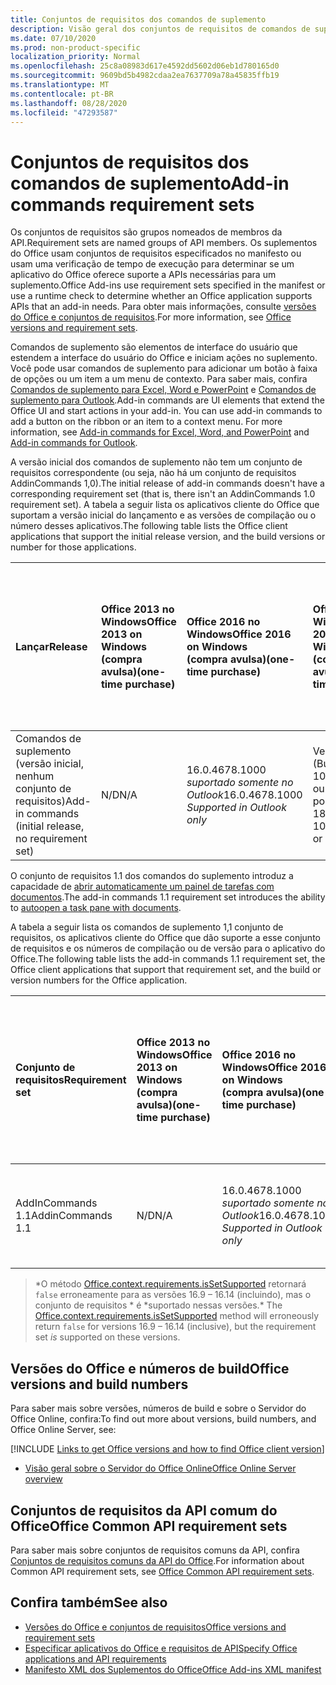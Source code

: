 ```yaml
---
title: Conjuntos de requisitos dos comandos de suplemento
description: Visão geral dos conjuntos de requisitos de comandos de suplemento do Office.
ms.date: 07/10/2020
ms.prod: non-product-specific
localization_priority: Normal
ms.openlocfilehash: 25c8a08983d617e4592dd5602d06eb1d780165d0
ms.sourcegitcommit: 9609bd5b4982cdaa2ea7637709a78a45835ffb19
ms.translationtype: MT
ms.contentlocale: pt-BR
ms.lasthandoff: 08/28/2020
ms.locfileid: "47293587"
---
```

# <a name="add-in-commands-requirement-sets"></a><span data-ttu-id="b5aa8-103">Conjuntos de requisitos dos comandos de suplemento</span><span class="sxs-lookup"><span data-stu-id="b5aa8-103">Add-in commands requirement sets</span></span>

<span data-ttu-id="b5aa8-104">Os conjuntos de requisitos são grupos nomeados de membros da API.</span><span class="sxs-lookup"><span data-stu-id="b5aa8-104">Requirement sets are named groups of API members.</span></span> <span data-ttu-id="b5aa8-105">Os suplementos do Office usam conjuntos de requisitos especificados no manifesto ou usam uma verificação de tempo de execução para determinar se um aplicativo do Office oferece suporte a APIs necessárias para um suplemento.</span><span class="sxs-lookup"><span data-stu-id="b5aa8-105">Office Add-ins use requirement sets specified in the manifest or use a runtime check to determine whether an Office application supports APIs that an add-in needs.</span></span> <span data-ttu-id="b5aa8-106">Para obter mais informações, consulte [versões do Office e conjuntos de requisitos](../../develop/office-versions-and-requirement-sets.md).</span><span class="sxs-lookup"><span data-stu-id="b5aa8-106">For more information, see [Office versions and requirement sets](../../develop/office-versions-and-requirement-sets.md).</span></span>

<span data-ttu-id="b5aa8-p102">Comandos de suplemento são elementos de interface do usuário que estendem a interface do usuário do Office e iniciam ações no suplemento. Você pode usar comandos de suplemento para adicionar um botão à faixa de opções ou um item a um menu de contexto. Para saber mais, confira [Comandos de suplemento para Excel, Word e PowerPoint](../../design/add-in-commands.md) e [Comandos de suplemento para Outlook](../../outlook/add-in-commands-for-outlook.md).</span><span class="sxs-lookup"><span data-stu-id="b5aa8-p102">Add-in commands are UI elements that extend the Office UI and start actions in your add-in. You can use add-in commands to add a button on the ribbon or an item to a context menu. For more information, see [Add-in commands for Excel, Word, and PowerPoint](../../design/add-in-commands.md) and [Add-in commands for Outlook](../../outlook/add-in-commands-for-outlook.md).</span></span>

<span data-ttu-id="b5aa8-110">A versão inicial dos comandos de suplemento não tem um conjunto de requisitos correspondente (ou seja, não há um conjunto de requisitos AddinCommands 1,0).</span><span class="sxs-lookup"><span data-stu-id="b5aa8-110">The initial release of add-in commands doesn't have a corresponding requirement set (that is, there isn't an AddinCommands 1.0 requirement set).</span></span> <span data-ttu-id="b5aa8-111">A tabela a seguir lista os aplicativos cliente do Office que suportam a versão inicial do lançamento e as versões de compilação ou o número desses aplicativos.</span><span class="sxs-lookup"><span data-stu-id="b5aa8-111">The following table lists the Office client applications that support the initial release version, and the build versions or number for those applications.</span></span>  

| <span data-ttu-id="b5aa8-112">Lançar</span><span class="sxs-lookup"><span data-stu-id="b5aa8-112">Release</span></span>   |  <span data-ttu-id="b5aa8-113">Office 2013 no Windows</span><span class="sxs-lookup"><span data-stu-id="b5aa8-113">Office 2013 on Windows</span></span><br><span data-ttu-id="b5aa8-114">(compra avulsa)</span><span class="sxs-lookup"><span data-stu-id="b5aa8-114">(one-time purchase)</span></span> | <span data-ttu-id="b5aa8-115">Office 2016 no Windows</span><span class="sxs-lookup"><span data-stu-id="b5aa8-115">Office 2016 on Windows</span></span><br><span data-ttu-id="b5aa8-116">(compra avulsa)</span><span class="sxs-lookup"><span data-stu-id="b5aa8-116">(one-time purchase)</span></span> | <span data-ttu-id="b5aa8-117">Office 2019 no Windows</span><span class="sxs-lookup"><span data-stu-id="b5aa8-117">Office 2019 on Windows</span></span><br><span data-ttu-id="b5aa8-118">(compra avulsa)</span><span class="sxs-lookup"><span data-stu-id="b5aa8-118">(one-time purchase)</span></span> | <span data-ttu-id="b5aa8-119">Office no Windows</span><span class="sxs-lookup"><span data-stu-id="b5aa8-119">Office on Windows</span></span><br><span data-ttu-id="b5aa8-120">(conectado a uma assinatura do Microsoft 365)</span><span class="sxs-lookup"><span data-stu-id="b5aa8-120">(connected to a Microsoft 365 subscription)</span></span>   |  <span data-ttu-id="b5aa8-121">Office no iPad</span><span class="sxs-lookup"><span data-stu-id="b5aa8-121">Office on iPad</span></span><br><span data-ttu-id="b5aa8-122">(conectado a uma assinatura do Microsoft 365)</span><span class="sxs-lookup"><span data-stu-id="b5aa8-122">(connected to a Microsoft 365 subscription)</span></span>  |  <span data-ttu-id="b5aa8-123">Office no Mac</span><span class="sxs-lookup"><span data-stu-id="b5aa8-123">Office on Mac</span></span><br><span data-ttu-id="b5aa8-124">(conectado a uma assinatura do Microsoft 365)</span><span class="sxs-lookup"><span data-stu-id="b5aa8-124">(connected to a Microsoft 365 subscription)</span></span>  | <span data-ttu-id="b5aa8-125">Office na Web</span><span class="sxs-lookup"><span data-stu-id="b5aa8-125">Office on the web</span></span>  |
|:-----|:-----|:-----|:-----|:-----|:-----|:-----|:-----|
| <span data-ttu-id="b5aa8-126">Comandos de suplemento (versão inicial, nenhum conjunto de requisitos)</span><span class="sxs-lookup"><span data-stu-id="b5aa8-126">Add-in commands (initial release, no requirement set)</span></span> | <span data-ttu-id="b5aa8-127">N/D</span><span class="sxs-lookup"><span data-stu-id="b5aa8-127">N/A</span></span> | <span data-ttu-id="b5aa8-128">16.0.4678.1000 *suportado somente no Outlook*</span><span class="sxs-lookup"><span data-stu-id="b5aa8-128">16.0.4678.1000 *Supported in Outlook only*</span></span> | <span data-ttu-id="b5aa8-129">Versão 1809 (Build 10827.20150) ou posterior</span><span class="sxs-lookup"><span data-stu-id="b5aa8-129">Version 1809 (Build 10827.20150) or later</span></span> |<span data-ttu-id="b5aa8-130">Versão 1603 (Build 6769.0000) ou posterior</span><span class="sxs-lookup"><span data-stu-id="b5aa8-130">Version 1603 (Build 6769.0000) or later</span></span> | <span data-ttu-id="b5aa8-131">N/D</span><span class="sxs-lookup"><span data-stu-id="b5aa8-131">N/A</span></span> | <span data-ttu-id="b5aa8-132">15.33 ou posterior</span><span class="sxs-lookup"><span data-stu-id="b5aa8-132">15.33 or later</span></span>| <span data-ttu-id="b5aa8-133">Janeiro de 2016</span><span class="sxs-lookup"><span data-stu-id="b5aa8-133">January 2016</span></span> |

<span data-ttu-id="b5aa8-134">O conjunto de requisitos 1.1 dos comandos do suplemento introduz a capacidade de [abrir automaticamente um painel de tarefas com documentos](../../develop/automatically-open-a-task-pane-with-a-document.md).</span><span class="sxs-lookup"><span data-stu-id="b5aa8-134">The add-in commands 1.1 requirement set introduces the ability to [autoopen a task pane with documents](../../develop/automatically-open-a-task-pane-with-a-document.md).</span></span>

<span data-ttu-id="b5aa8-135">A tabela a seguir lista os comandos de suplemento 1,1 conjunto de requisitos, os aplicativos cliente do Office que dão suporte a esse conjunto de requisitos e os números de compilação ou de versão para o aplicativo do Office.</span><span class="sxs-lookup"><span data-stu-id="b5aa8-135">The following table lists the add-in commands 1.1 requirement set, the Office client applications that support that requirement set, and the build or version numbers for the Office application.</span></span>

|  <span data-ttu-id="b5aa8-136">Conjunto de requisitos</span><span class="sxs-lookup"><span data-stu-id="b5aa8-136">Requirement set</span></span>  |  <span data-ttu-id="b5aa8-137">Office 2013 no Windows</span><span class="sxs-lookup"><span data-stu-id="b5aa8-137">Office 2013 on Windows</span></span><br><span data-ttu-id="b5aa8-138">(compra avulsa)</span><span class="sxs-lookup"><span data-stu-id="b5aa8-138">(one-time purchase)</span></span> | <span data-ttu-id="b5aa8-139">Office 2016 no Windows</span><span class="sxs-lookup"><span data-stu-id="b5aa8-139">Office 2016 on Windows</span></span><br><span data-ttu-id="b5aa8-140">(compra avulsa)</span><span class="sxs-lookup"><span data-stu-id="b5aa8-140">(one-time purchase)</span></span> | <span data-ttu-id="b5aa8-141">Office 2019 no Windows</span><span class="sxs-lookup"><span data-stu-id="b5aa8-141">Office 2019 on Windows</span></span><br><span data-ttu-id="b5aa8-142">(compra avulsa)</span><span class="sxs-lookup"><span data-stu-id="b5aa8-142">(one-time purchase)</span></span> | <span data-ttu-id="b5aa8-143">Office no Windows</span><span class="sxs-lookup"><span data-stu-id="b5aa8-143">Office on Windows</span></span><br><span data-ttu-id="b5aa8-144">(conectado a uma assinatura do Microsoft 365)</span><span class="sxs-lookup"><span data-stu-id="b5aa8-144">(connected to a Microsoft 365 subscription)</span></span>   |  <span data-ttu-id="b5aa8-145">Office no iPad</span><span class="sxs-lookup"><span data-stu-id="b5aa8-145">Office on iPad</span></span><br><span data-ttu-id="b5aa8-146">(conectado a uma assinatura do Microsoft 365)</span><span class="sxs-lookup"><span data-stu-id="b5aa8-146">(connected to a Microsoft 365 subscription)</span></span>  |  <span data-ttu-id="b5aa8-147">Office no Mac</span><span class="sxs-lookup"><span data-stu-id="b5aa8-147">Office on Mac</span></span><br><span data-ttu-id="b5aa8-148">(conectado a uma assinatura do Microsoft 365)</span><span class="sxs-lookup"><span data-stu-id="b5aa8-148">(connected to a Microsoft 365 subscription)</span></span>  | <span data-ttu-id="b5aa8-149">Office na Web</span><span class="sxs-lookup"><span data-stu-id="b5aa8-149">Office on the web</span></span>  |  
|:-----|:-----|:-----|:-----|:-----|:-----|:-----|:-----|
| <span data-ttu-id="b5aa8-150">AddInCommands 1.1</span><span class="sxs-lookup"><span data-stu-id="b5aa8-150">AddinCommands 1.1</span></span>  | <span data-ttu-id="b5aa8-151">N/D</span><span class="sxs-lookup"><span data-stu-id="b5aa8-151">N/A</span></span> | <span data-ttu-id="b5aa8-152">16.0.4678.1000 *suportado somente no Outlook*</span><span class="sxs-lookup"><span data-stu-id="b5aa8-152">16.0.4678.1000 *Supported in Outlook only*</span></span>  | <span data-ttu-id="b5aa8-153">Versão 1809 (Build 10827.20150) ou posterior</span><span class="sxs-lookup"><span data-stu-id="b5aa8-153">Version 1809 (Build 10827.20150) or later</span></span> | <span data-ttu-id="b5aa8-154">Versão 1705 (Build 8121.1000) ou posterior</span><span class="sxs-lookup"><span data-stu-id="b5aa8-154">Version 1705 (Build 8121.1000) or later</span></span> | <span data-ttu-id="b5aa8-155">N/D</span><span class="sxs-lookup"><span data-stu-id="b5aa8-155">N/A</span></span> | <span data-ttu-id="b5aa8-156">15.34 ou posterior\*</span><span class="sxs-lookup"><span data-stu-id="b5aa8-156">15.34 or later\*</span></span>| <span data-ttu-id="b5aa8-157">Maio de 2017</span><span class="sxs-lookup"><span data-stu-id="b5aa8-157">May 2017</span></span> |

><span data-ttu-id="b5aa8-158">\*O método [Office.context.requirements.isSetSupported](/javascript/api/office/office.requirementsetsupport#issetsupported-name--minversion-) retornará `false` erroneamente para as versões 16.9 &ndash; 16.14 (incluindo), mas o conjunto de requisitos \* é \*suportado nessas versões.</span><span class="sxs-lookup"><span data-stu-id="b5aa8-158">\* The [Office.context.requirements.isSetSupported](/javascript/api/office/office.requirementsetsupport#issetsupported-name--minversion-) method will erroneously return `false` for versions 16.9 &ndash; 16.14 (inclusive), but the requirement set *is* supported on these versions.</span></span>

## <a name="office-versions-and-build-numbers"></a><span data-ttu-id="b5aa8-159">Versões do Office e números de build</span><span class="sxs-lookup"><span data-stu-id="b5aa8-159">Office versions and build numbers</span></span>

<span data-ttu-id="b5aa8-160">Para saber mais sobre versões, números de build e sobre o Servidor do Office Online, confira:</span><span class="sxs-lookup"><span data-stu-id="b5aa8-160">To find out more about versions, build numbers, and Office Online Server, see:</span></span>

[!INCLUDE [Links to get Office versions and how to find Office client version](../../includes/links-get-office-versions-builds.md)]
- [<span data-ttu-id="b5aa8-161">Visão geral sobre o Servidor do Office Online</span><span class="sxs-lookup"><span data-stu-id="b5aa8-161">Office Online Server overview</span></span>](/officeonlineserver/office-online-server-overview)

## <a name="office-common-api-requirement-sets"></a><span data-ttu-id="b5aa8-162">Conjuntos de requisitos da API comum do Office</span><span class="sxs-lookup"><span data-stu-id="b5aa8-162">Office Common API requirement sets</span></span>

<span data-ttu-id="b5aa8-163">Para saber mais sobre conjuntos de requisitos comuns da API, confira [Conjuntos de requisitos comuns da API do Office](office-add-in-requirement-sets.md).</span><span class="sxs-lookup"><span data-stu-id="b5aa8-163">For information about Common API requirement sets, see [Office Common API requirement sets](office-add-in-requirement-sets.md).</span></span>

## <a name="see-also"></a><span data-ttu-id="b5aa8-164">Confira também</span><span class="sxs-lookup"><span data-stu-id="b5aa8-164">See also</span></span>

- [<span data-ttu-id="b5aa8-165">Versões do Office e conjuntos de requisitos</span><span class="sxs-lookup"><span data-stu-id="b5aa8-165">Office versions and requirement sets</span></span>](../../develop/office-versions-and-requirement-sets.md)
- [<span data-ttu-id="b5aa8-166">Especificar aplicativos do Office e requisitos de API</span><span class="sxs-lookup"><span data-stu-id="b5aa8-166">Specify Office applications and API requirements</span></span>](../../develop/specify-office-hosts-and-api-requirements.md)
- [<span data-ttu-id="b5aa8-167">Manifesto XML dos Suplementos do Office</span><span class="sxs-lookup"><span data-stu-id="b5aa8-167">Office Add-ins XML manifest</span></span>](../../develop/add-in-manifests.md)
